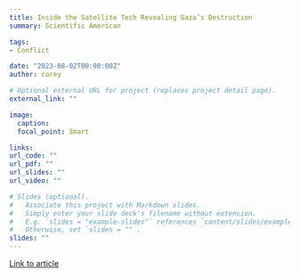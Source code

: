 ```yaml
---
title: Inside the Satellite Tech Revealing Gaza’s Destruction
summary: Scientific American

tags:
- Conflict

date: "2023-08-02T00:00:00Z"
author: corey

# Optional external URL for project (replaces project detail page).
external_link: ""

image:
  caption: 
  focal_point: Smart

links:
url_code: ""
url_pdf: ""
url_slides: ""
url_video: ""

# Slides (optional).
#   Associate this project with Markdown slides.
#   Simply enter your slide deck's filename without extension.
#   E.g. `slides = "example-slides"` references `content/slides/example-slides.md`.
#   Otherwise, set `slides = ""`.
slides: ""
---
```


[Link to article](https://www.scientificamerican.com/article/inside-the-satellite-tech-revealing-gazas-destruction/)
